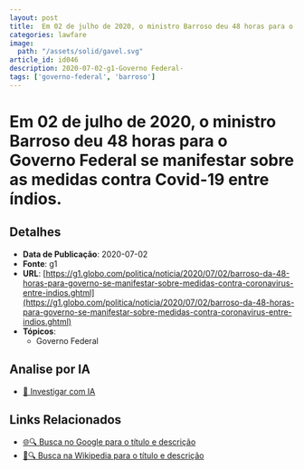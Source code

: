 ```yaml
---
layout: post
title:  Em 02 de julho de 2020, o ministro Barroso deu 48 horas para o Governo Federal se manifestar sobre as medidas contra Covid-19 entre índios.
categories: lawfare
image: 
  path: "/assets/solid/gavel.svg"
article_id: id046
description: 2020-07-02-g1-Governo Federal-
tags: ['governo-federal', 'barroso']
---
```


# Em 02 de julho de 2020, o ministro Barroso deu 48 horas para o Governo Federal se manifestar sobre as medidas contra Covid-19 entre índios.

## Detalhes
- **Data de Publicação**: 2020-07-02
- **Fonte**: g1
- **URL**: [https://g1.globo.com/politica/noticia/2020/07/02/barroso-da-48-horas-para-governo-se-manifestar-sobre-medidas-contra-coronavirus-entre-indios.ghtml](https://g1.globo.com/politica/noticia/2020/07/02/barroso-da-48-horas-para-governo-se-manifestar-sobre-medidas-contra-coronavirus-entre-indios.ghtml)
- **Tópicos**:
  - Governo Federal

## Analise por IA
- [🤖 Investigar com IA](https://www.perplexity.ai/search?q=%22not%C3%ADcia%20artigo%20Brasil%22%20Em%2002%20de%20julho%20de%202020%2C%20o%20ministro%20Barroso%20deu%2048%20horas%20para%20o%20Governo%20Federal%20se%20manifestar%20sobre%20as%20medidas%20contra%20Covid-19%20entre%20%C3%ADndios.%20g1%202020-07-02)

## Links Relacionados
- [🌐🔍 Busca no Google para o título e descrição](https://www.google.com/search?q=%22not%C3%ADcia%20artigo%20Brasil%22%20Em%2002%20de%20julho%20de%202020%2C%20o%20ministro%20Barroso%20deu%2048%20horas%20para%20o%20Governo%20Federal%20se%20manifestar%20sobre%20as%20medidas%20contra%20Covid-19%20entre%20%C3%ADndios.%20g1%202020-07-02)
- [📖🔍 Busca na Wikipedia para o título e descrição](https://pt.wikipedia.org/w/index.php?search=%22not%C3%ADcia%20artigo%20Brasil%22%20Em%2002%20de%20julho%20de%202020%2C%20o%20ministro%20Barroso%20deu%2048%20horas%20para%20o%20Governo%20Federal%20se%20manifestar%20sobre%20as%20medidas%20contra%20Covid-19%20entre%20%C3%ADndios.%20g1%202020-07-02)


